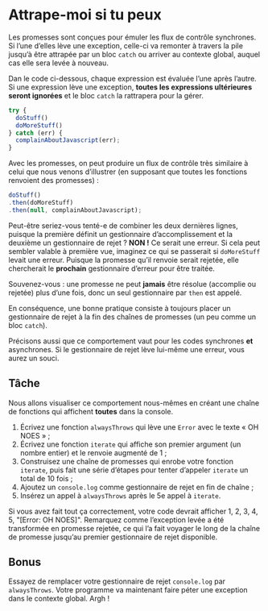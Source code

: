 # Attrape-moi si tu peux

Les promesses sont conçues pour émuler les flux de contrôle
synchrones.  Si l’une d’elles lève une exception, celle-ci va
remonter à travers la pile jusqu’à être attrapée par un bloc
`catch` ou arriver au contexte global, auquel cas elle sera
levée à nouveau.

Dan le code ci-dessous, chaque expression est évaluée l’une
après l’autre.  Si une expression lève une exception, **toutes
les expressions ultérieures seront ignorées** et le bloc `catch`
la rattrapera pour la gérer.

```js
try {
  doStuff()
  doMoreStuff()
} catch (err) {
  complainAboutJavascript(err);
}
```

Avec les promesses, on peut produire un flux de contrôle très
similaire à celui que nous venons d’illustrer (en supposant que
toutes les fonctions renvoient des promesses) :

```js
doStuff()
.then(doMoreStuff)
.then(null, complainAboutJavascript);
```

Peut-être seriez-vous tenté-e de combiner les deux dernières lignes,
puisque la première définit un gestionnaire d’accomplissement et la
deuxième un gestionnaire de rejet ?  **NON !**  Ce serait une erreur.
Si cela peut sembler valable à première vue, imaginez ce qui se
passerait si `doMoreStuff` levait une erreur.  Puisque la promesse
qu’il renvoie serait rejetée, elle chercherait le **prochain**
gestionnaire d’erreur pour être traitée.

Souvenez-vous : une promesse ne peut **jamais** être résolue (accomplie
ou rejetée) plus d’une fois, donc un seul gestionnaire par `then` est
appelé.

En conséquence, une bonne pratique consiste à toujours placer un
gestionnaire de rejet à la fin des chaînes de promesses (un peu comme
un bloc `catch`).

Précisons aussi que ce comportement vaut pour les codes synchrones
**et** asynchrones.  Si le gestionnaire de rejet lève lui-même une
erreur, vous aurez un souci.

## Tâche

Nous allons visualiser ce comportement nous-mêmes en créant une chaîne
de fonctions qui affichent **toutes** dans la console.

1. Écrivez une fonction `alwaysThrows` qui lève une `Error` avec le texte
    « OH NOES » ;
2. Écrivez une fonction `iterate` qui affiche son premier argument (un
    nombre entier) et le renvoie augmenté de 1 ;
3. Construisez une chaîne de promesses qui enrobe votre fonction `iterate`,
    puis fait une série d’étapes pour tenter
    d’appeler `iterate` un total de 10 fois ;
4. Ajoutez un `console.log` comme gestionnaire de rejet en fin de chaîne ;
5. Insérez un appel à `alwaysThrows` après le 5e appel à `iterate`.

Si vous avez fait tout ça correctement, votre code devrait afficher
1, 2, 3, 4, 5, "[Error: OH NOES]".  Remarquez comme l’exception levée a
été transformée en promesse rejetée, ce qui l’a fait voyager le long
de la chaîne de promesse jusqu’au premier gestionnaire de rejet disponible.

## Bonus

Essayez de remplacer votre gestionnaire de rejet `console.log` par
`alwaysThrows`.  Votre programme va maintenant faire péter une exception dans
le contexte global.  Argh !
